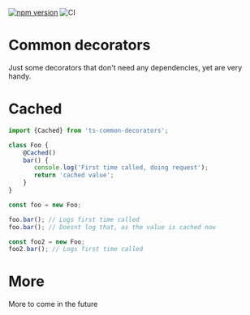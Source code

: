 [![npm version](https://d25lcipzij17d.cloudfront.net/badge.svg?id=js&type=6&v=0.9.1)](https://www.npmjs.com/package/ts-common-decorators) ![CI](https://github.com/jaenster/ts-common-decorators/workflows/CI/badge.svg)

# Common decorators

Just some decorators that don't need any dependencies, yet are very handy.

# Cached
```typescript
import {Cached} from 'ts-common-decorators';

class Foo {
    @Cached()
    bar() {
       console.log('First time called, doing request');
       return 'cached value';
    }
}

const foo = new Foo;

foo.bar(); // Logs first time called
foo.bar(); // Doesnt log that, as the value is cached now

const foo2 = new Foo;
foo2.bar(); // Logs first time called
```

# More
More to come in the future